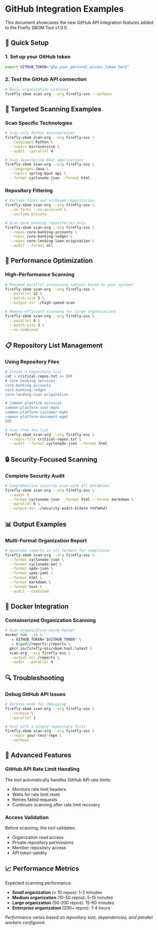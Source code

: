 # GitHub Integration Examples

This document showcases the new GitHub API integration features added to the Firefly SBOM Tool v1.0.0.

## 🔧 Quick Setup

### 1. Set up your GitHub token
```bash
export GITHUB_TOKEN="ghp_your_personal_access_token_here"
```

### 2. Test the GitHub API connection
```bash
# Basic organization scanning
firefly-sbom scan-org --org firefly-oss --verbose
```

## 🎯 Targeted Scanning Examples

### Scan Specific Technologies
```bash
# Scan only Python microservices
firefly-sbom scan-org --org firefly-oss \
  --languages Python \
  --topics microservice \
  --audit --parallel 4

# Scan Java/Spring Boot applications
firefly-sbom scan-org --org firefly-oss \
  --languages Java \
  --topics spring-boot api \
  --format cyclonedx-json --format html
```

### Repository Filtering
```bash
# Exclude forks and archived repositories
firefly-sbom scan-org --org firefly-oss \
  --no-forks --no-archived \
  --include-private

# Scan core banking repositories only
firefly-sbom scan-org --org firefly-oss \
  --repos core-banking-accounts \
  --repos core-banking-ledger \
  --repos core-lending-loan-origination \
  --audit --format all
```

## 🚀 Performance Optimization

### High-Performance Scanning
```bash
# Maximum parallel processing (adjust based on your system)
firefly-sbom scan-org --org firefly-oss \
  --parallel 12 \
  --batch-size 5 \
  --output-dir ./high-speed-scan

# Memory-efficient scanning for large organizations
firefly-sbom scan-org --org firefly-oss \
  --parallel 4 \
  --batch-size 3 \
  --no-combined
```

## 📋 Repository List Management

### Using Repository Files
```bash
# Create a repository list
cat > critical-repos.txt << EOF
# Core banking services
core-banking-accounts
core-banking-ledger
core-lending-loan-origination

# Common platform services
common-platform-user-mgmt
common-platform-customer-mgmt
common-platform-document-mgmt
EOF

# Scan from the list
firefly-sbom scan-org --org firefly-oss \
  --repos-file critical-repos.txt \
  --audit --format cyclonedx-json --format html
```

## 🔒 Security-Focused Scanning

### Complete Security Audit
```bash
# Comprehensive security scan with all databases
firefly-sbom scan-org --org firefly-oss \
  --audit \
  --format cyclonedx-json --format html --format markdown \
  --parallel 6 \
  --output-dir ./security-audit-$(date +%Y%m%d)
```

## 📊 Output Examples

### Multi-Format Organization Report
```bash
# Generate reports in all formats for compliance
firefly-sbom scan-org --org firefly-oss \
  --format cyclonedx-json \
  --format cyclonedx-xml \
  --format spdx-json \
  --format spdx-yaml \
  --format html \
  --format markdown \
  --format text \
  --audit --combined
```

## 🐳 Docker Integration

### Containerized Organization Scanning
```bash
# Scan organization using Docker
docker run --rm \
  -e GITHUB_TOKEN="$GITHUB_TOKEN" \
  -v $(pwd)/reports:/reports \
  ghcr.io/firefly-oss/sbom-tool:latest \
  scan-org --org firefly-oss \
  --output-dir /reports \
  --audit --parallel 4
```

## 🔍 Troubleshooting

### Debug GitHub API Issues
```bash
# Verbose mode for debugging
firefly-sbom scan-org --org firefly-oss \
  --verbose \
  --parallel 1

# Test with a single repository first
firefly-sbom scan-org --org firefly-oss \
  --repos your-test-repo \
  --verbose
```

## 🎉 Advanced Features

### GitHub API Rate Limit Handling
The tool automatically handles GitHub API rate limits:
- Monitors rate limit headers
- Waits for rate limit reset
- Retries failed requests
- Continues scanning after rate limit recovery

### Access Validation
Before scanning, the tool validates:
- Organization read access
- Private repository permissions  
- Member repository access
- API token validity

## 📈 Performance Metrics

Expected scanning performance:
- **Small organization** (< 10 repos): 1-3 minutes
- **Medium organization** (10-50 repos): 5-15 minutes  
- **Large organization** (50-200 repos): 15-60 minutes
- **Enterprise organization** (200+ repos): 1-4 hours

*Performance varies based on repository size, dependencies, and parallel workers configured.*
